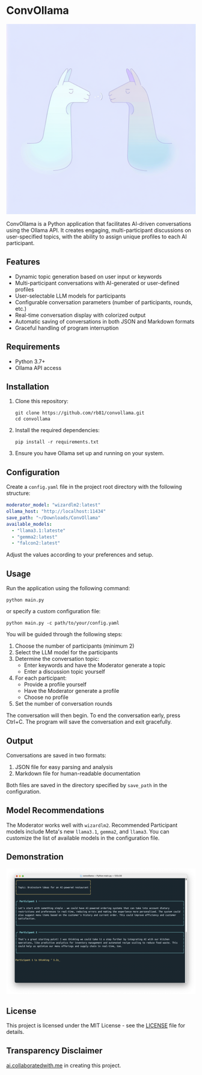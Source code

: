 # ConvOllama

![ConvOllama](/header.png)

ConvOllama is a Python application that facilitates AI-driven conversations using the Ollama API. It creates engaging, multi-participant discussions on user-specified topics, with the ability to assign unique profiles to each AI participant.

## Features

- Dynamic topic generation based on user input or keywords
- Multi-participant conversations with AI-generated or user-defined profiles
- User-selectable LLM models for participants
- Configurable conversation parameters (number of participants, rounds, etc.)
- Real-time conversation display with colorized output
- Automatic saving of conversations in both JSON and Markdown formats
- Graceful handling of program interruption

## Requirements

- Python 3.7+
- Ollama API access

## Installation

1. Clone this repository:
   ```
   git clone https://github.com/rb81/convollama.git
   cd convollama
   ```

2. Install the required dependencies:
   ```
   pip install -r requirements.txt
   ```

3. Ensure you have Ollama set up and running on your system.

## Configuration

Create a `config.yaml` file in the project root directory with the following structure:

```yaml
moderator_model: "wizardlm2:latest"
ollama_host: "http://localhost:11434"
save_path: "~/Downloads/ConvOllama"
available_models:
  - "llama3.1:lateste"
  - "gemma2:latest"
  - "falcon2:latest"
```

Adjust the values according to your preferences and setup.

## Usage

Run the application using the following command:

```
python main.py
```

or specify a custom configuration file:

```
python main.py -c path/to/your/config.yaml
```

You will be guided through the following steps:

1. Choose the number of participants (minimum 2)
2. Select the LLM model for the participants
3. Determine the conversation topic:
   - Enter keywords and have the Moderator generate a topic
   - Enter a discussion topic yourself
4. For each participant:
   - Provide a profile yourself
   - Have the Moderator generate a profile
   - Choose no profile
5. Set the number of conversation rounds

The conversation will then begin. To end the conversation early, press Ctrl+C. The program will save the conversation and exit gracefully.

## Output

Conversations are saved in two formats:

1. JSON file for easy parsing and analysis
2. Markdown file for human-readable documentation

Both files are saved in the directory specified by `save_path` in the configuration.

## Model Recommendations

The Moderator works well with `wizardlm2`. Recommended Participant models include Meta's new `llama3.1`, `gemma2`, and `llama3`. You can customize the list of available models in the configuration file.

## Demonstration

![ConvOllama Example Conversation](/demo.png)

## License

This project is licensed under the MIT License - see the [LICENSE](LICENSE) file for details.

## Transparency Disclaimer

[ai.collaboratedwith.me](ai.collaboratedwith.me) in creating this project.